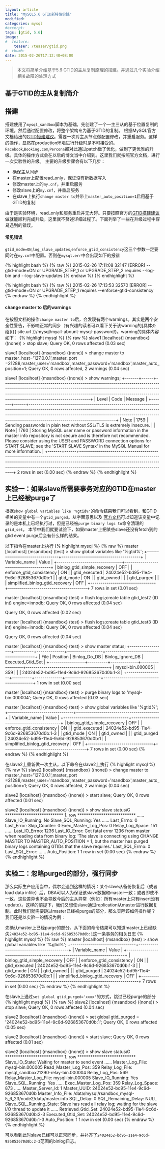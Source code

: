 ```yaml
---
layout: article
title: "MySQL5.6 GTID新特性实践"
modified:
categories: mysql
#excerpt:
tags: [gtid, 5.6]
image:
#  feature:
    teaser: /teaser/gtid.png
#  thumb:
date: 2015-02-26T17:12:48+08:00
---
```


> 本文将简单介绍基于5.6 GTID的主从复制原理的搭建。并通过几个实验介绍相关故障的处理方式

## 基于GTID的主从复制简介


## 搭建

搭建使用了`mysql_sandbox`脚本为基础，先创建了一个一主三从的基于位置复制的环境。然后通过配置修改，将整个架构专为基于GTID的复制。
根据MySQL官方文档给出的[GTID搭建建议](http://dev.mysql.com/doc/refman/5.6/en/replication-gtids-howto.html)。需要一次对主从节点做配置修改，并重启服务。这样的操作，显然在production环境进行升级时是不可接受的。`Facebook`,`Booking.com`,`Percona`都对此通过patch做了优化，做到了更优雅的升级。具体的操作方式会在以后的博文当中介绍到。这里我们就按照官方文档，进行一次实验性的升级。
主要的升级步骤会有以下几步：

- 确保主从同步
- 在master上配置read_only，保证没有新数据写入
- 修改master上的`my.cnf`，并重启服务
- 修改slave上的`my.cnf`，并重启服务
- 在slave上执行`change master to`并带上`master_auto_position=1`启用基于GTID的复制

由于是实验环境，read_only和服务重启并无大碍。只要按照官方的[GTID搭建建议](http://dev.mysql.com/doc/refman/5.6/en/replication-gtids-howto.html)做就能顺利完成升级，这里就不赘述详细过程了。下面列举了一些在升级过程中容易遇到的错误。


#### 常见错误

`gtid_mode=ON`,`log_slave_updates`,`enforce_gtid_consistency`这三个参数一定要同时在`my.cnf`中配置。否则在`mysql.err`中会出现如下的报错

{% highlight bash %}
{% raw %}
2015-02-26 17:11:08 32147 [ERROR] --gtid-mode=ON or UPGRADE_STEP_1 or UPGRADE_STEP_2 requires --log-bin and --log-slave-updates
{% endraw %}
{% endhighlight %}

{% highlight bash %}
{% raw %}
2015-02-26 17:13:53 32570 [ERROR] --gtid-mode=ON or UPGRADE_STEP_1 requires --enforce-gtid-consistency
{% endraw %}
{% endhighlight %}

#### change master to 后的warnings

在按照文档的操作`change master to`后，会发现有两个warnings。其实是两个安全性警告，不影响正常的同步（有兴趣的读者可以看下关于该warning的[具体介绍]({{ site.url }}/mysql/myall-abount-mysql-password/)。warning的具体内容如下：
{% highlight mysql %}
{% raw %}
slave1 [localhost] {msandbox} ((none)) > stop slave;
Query OK, 0 rows affected (0.03 sec)

slave1 [localhost] {msandbox} ((none)) > change master to master_host='127.0.0.1',master_port =21288,master_user='rsandbox',master_password='rsandbox',master_auto_position=1;
Query OK, 0 rows affected, 2 warnings (0.04 sec)

slave1 [localhost] {msandbox} ((none)) > show warnings;
+-------+------+--------------------------------------------------------------------------------------------------------------------------------------------------------------------------------------------------------------------------------------------------------------------------------------+
| Level | Code | Message                                                                                                                                                                                                                                                                              |
+-------+------+--------------------------------------------------------------------------------------------------------------------------------------------------------------------------------------------------------------------------------------------------------------------------------------+
| Note  | 1759 | Sending passwords in plain text without SSL/TLS is extremely insecure.                                                                                                                                                                                                               |
| Note  | 1760 | Storing MySQL user name or password information in the master info repository is not secure and is therefore not recommended. Please consider using the USER and PASSWORD connection options for START SLAVE; see the 'START SLAVE Syntax' in the MySQL Manual for more information. |
+-------+------+--------------------------------------------------------------------------------------------------------------------------------------------------------------------------------------------------------------------------------------------------------------------------------------+
2 rows in set (0.00 sec)
{% endraw %}
{% endhighlight %}


## 实验一：如果slave所需要事务对应的GTID在master上已经被purge了

根据`show global variables like '%gtid%'`的命令结果我们可以看到，和GTID相关的变量中有一个`gtid_purged`。从字面意思以及 [官方文档](http://dev.mysql.com/doc/refman/5.6/en/replication-options-gtids.html#sysvar_gtid_purged)可以知道该变量中记录的是本机上已经执行过，但是已经被`purge binary logs to`命令清理的`gtid_set`。
本节中我们就要试验下，如果master上把某些slave还没有fetch到的gtid event purge后会有什么样的结果。

以下指令在master上执行
{% highlight mysql %}
{% raw %}
master [localhost] {msandbox} (test) > show global variables like '%gtid%';
+---------------------------------+----------------------------------------+
| Variable_name                   | Value                                  |
+---------------------------------+----------------------------------------+
| binlog_gtid_simple_recovery     | OFF                                    |
| enforce_gtid_consistency        | ON                                     |
| gtid_executed                   | 24024e52-bd95-11e4-9c6d-926853670d0b:1 |
| gtid_mode                       | ON                                     |
| gtid_owned                      |                                        |
| gtid_purged                     |                                        |
| simplified_binlog_gtid_recovery | OFF                                    |
+---------------------------------+----------------------------------------+
7 rows in set (0.01 sec)

master [localhost] {msandbox} (test) > flush logs;create table gtid_test2 (ID int) engine=innodb;
Query OK, 0 rows affected (0.04 sec)

Query OK, 0 rows affected (0.02 sec)

master [localhost] {msandbox} (test) > flush logs;create table gtid_test3 (ID int) engine=innodb;
Query OK, 0 rows affected (0.04 sec)

Query OK, 0 rows affected (0.04 sec)

master [localhost] {msandbox} (test) > show master status;
+------------------+----------+--------------+------------------+------------------------------------------+
| File             | Position | Binlog_Do_DB | Binlog_Ignore_DB | Executed_Gtid_Set                        |
+------------------+----------+--------------+------------------+------------------------------------------+
| mysql-bin.000005 |      359 |              |                  | 24024e52-bd95-11e4-9c6d-926853670d0b:1-3 |
+------------------+----------+--------------+------------------+------------------------------------------+
1 row in set (0.00 sec)

master [localhost] {msandbox} (test) > purge binary logs to 'mysql-bin.000004';
Query OK, 0 rows affected (0.03 sec)

master [localhost] {msandbox} (test) > show global variables like '%gtid%';
+---------------------------------+------------------------------------------+
| Variable_name                   | Value                                    |
+---------------------------------+------------------------------------------+
| binlog_gtid_simple_recovery     | OFF                                      |
| enforce_gtid_consistency        | ON                                       |
| gtid_executed                   | 24024e52-bd95-11e4-9c6d-926853670d0b:1-3 |
| gtid_mode                       | ON                                       |
| gtid_owned                      |                                          |
| gtid_purged                     | 24024e52-bd95-11e4-9c6d-926853670d0b:1   |
| simplified_binlog_gtid_recovery | OFF                                      |
+---------------------------------+------------------------------------------+
7 rows in set (0.00 sec)
{% endraw %}
{% endhighlight %}

在slave2上重新做一次主从，以下命令在slave2上执行
{% highlight mysql %}
{% raw %}
slave2 [localhost] {msandbox} ((none)) > change master to master_host='127.0.0.1',master_port =21288,master_user='rsandbox',master_password='rsandbox',master_auto_position=1;
Query OK, 0 rows affected, 2 warnings (0.04 sec)

slave2 [localhost] {msandbox} ((none)) > start slave;
Query OK, 0 rows affected (0.01 sec)

slave2 [localhost] {msandbox} ((none)) > show slave status\G
*************************** 1. row ***************************
                          ......
             Slave_IO_Running: No
            Slave_SQL_Running: Yes
                          ......
                   Last_Errno: 0
                   Last_Error:
                 Skip_Counter: 0
          Exec_Master_Log_Pos: 0
              Relay_Log_Space: 151
                          ......
                Last_IO_Errno: 1236
                Last_IO_Error: Got fatal error 1236 from master when reading data from binary log: 'The slave is connecting using CHANGE MASTER TO MASTER_AUTO_POSITION = 1, but the master has purged binary logs containing GTIDs that the slave requires.'
               Last_SQL_Errno: 0
               Last_SQL_Error:
                          ......
                Auto_Position: 1
1 row in set (0.00 sec)
{% endraw %}
{% endhighlight %}


## 实验二：忽略purged的部分，强行同步
那么实际生产应用当中，偶尔会遇到这样的情况：某个slave从备份恢复后（或者load data infile）后，DBA可以人为保证该slave数据和master一致；或者即使不一致，这些差异也不会导致今后的主从异常（例如：所有master上只有insert没有update）。这样的前提下，我们又想使slave通过replication从master进行数据复制。此时我们就需要跳过master已经被purge的部分，那么实际该如何操作呢？
我们还是以实验一的情况为例：

先确认master上已经purge的部分。从下面的命令结果可以知道master上已经缺失`24024e52-bd95-11e4-9c6d-926853670d0b:1`这一条事务的相关日志
{% highlight mysql %}
{% raw %}
master [localhost] {msandbox} (test) > show global variables like '%gtid%';
+---------------------------------+------------------------------------------+
| Variable_name                   | Value                                    |
+---------------------------------+------------------------------------------+
| binlog_gtid_simple_recovery     | OFF                                      |
| enforce_gtid_consistency        | ON                                       |
| gtid_executed                   | 24024e52-bd95-11e4-9c6d-926853670d0b:1-3 |
| gtid_mode                       | ON                                       |
| gtid_owned                      |                                          |
| gtid_purged                     | 24024e52-bd95-11e4-9c6d-926853670d0b:1   |
| simplified_binlog_gtid_recovery | OFF                                      |
+---------------------------------+------------------------------------------+
7 rows in set (0.00 sec)
{% endraw %}
{% endhighlight %}

在slave上通过`set global gtid_purged='xxxx'`的方式，跳过已经purge的部分
{% highlight mysql %}
{% raw %}
slave2 [localhost] {msandbox} ((none)) > stop slave;
Query OK, 0 rows affected (0.04 sec)

slave2 [localhost] {msandbox} ((none)) > set global gtid_purged = '24024e52-bd95-11e4-9c6d-926853670d0b:1';
Query OK, 0 rows affected (0.05 sec)

slave2 [localhost] {msandbox} ((none)) > start slave;
Query OK, 0 rows affected (0.01 sec)

slave2 [localhost] {msandbox} ((none)) > show slave status\G                
*************************** 1. row ***************************
               Slave_IO_State: Waiting for master to send event
                          ......
              Master_Log_File: mysql-bin.000005
          Read_Master_Log_Pos: 359
               Relay_Log_File: mysql_sandbox21290-relay-bin.000004
                Relay_Log_Pos: 569
        Relay_Master_Log_File: mysql-bin.000005
             Slave_IO_Running: Yes
            Slave_SQL_Running: Yes
                          ......
          Exec_Master_Log_Pos: 359
              Relay_Log_Space: 873
                          ......
             Master_Server_Id: 1
                  Master_UUID: 24024e52-bd95-11e4-9c6d-926853670d0b
             Master_Info_File: /data/mysql/rsandbox_mysql-5_6_23/node2/data/master.info
                    SQL_Delay: 0
          SQL_Remaining_Delay: NULL
      Slave_SQL_Running_State: Slave has read all relay log; waiting for the slave I/O thread to update it
                          ......
           Retrieved_Gtid_Set: 24024e52-bd95-11e4-9c6d-926853670d0b:2-3
            Executed_Gtid_Set: 24024e52-bd95-11e4-9c6d-926853670d0b:1-3
                Auto_Position: 1
1 row in set (0.00 sec)
{% endraw %}
{% endhighlight %}

可以看到此时slave已经可以正常同步，并补齐了`24024e52-bd95-11e4-9c6d-926853670d0b:2-3`范围的binlog日志。


